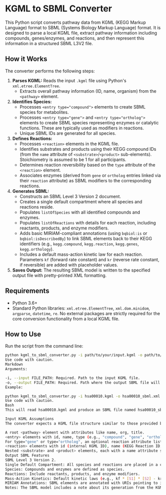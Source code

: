 # KGML to SBML Converter

This Python script converts pathway data from KGML (KEGG Markup Language) format to SBML (Systems Biology Markup Language) format. It is designed to parse a local KGML file, extract pathway information including compounds, genes/enzymes, and reactions, and then represent this information in a structured SBML L3V2 file.

## How it Works

The converter performs the following steps:

1.  **Parses KGML:** Reads the input `.kgml` file using Python's `xml.etree.ElementTree`.
    *   Extracts overall pathway information (ID, name, organism) from the `<pathway>` element.
2.  **Identifies Species:**
    *   Processes `<entry type="compound">` elements to create SBML species for metabolites.
    *   Processes `<entry type="gene">` and `<entry type="ortholog">` elements to create SBML species representing enzymes or catalytic functions. These are typically used as modifiers in reactions.
    *   Unique SBML IDs are generated for all species.
3.  **Defines Reactions:**
    *   Processes `<reaction>` elements in the KGML file.
    *   Identifies substrates and products using their KEGG compound IDs (from the `name` attribute of `<substrate>`/`<product>` sub-elements). Stoichiometry is assumed to be 1 for all participants.
    *   Determines reaction reversibility based on the `type` attribute of the `<reaction>` element.
    *   Associates enzymes (derived from `gene` or `ortholog` entries linked via their `reaction` attribute) as SBML modifiers to the corresponding reactions.
4.  **Generates SBML:**
    *   Constructs an SBML Level 3 Version 2 document.
    *   Creates a single default compartment where all species and reactions reside.
    *   Populates `listOfSpecies` with all identified compounds and enzymes.
    *   Populates `listOfReactions` with details for each reaction, including reactants, products, and enzyme modifiers.
    *   Adds basic MIRIAM-compliant annotations (using `bqbiol:is` or `bqbiol:isDescribedBy`) to link SBML elements back to their KEGG identifiers (e.g., `kegg.compound`, `kegg.reaction`, `kegg.genes`, `kegg.orthology`).
    *   Includes a default mass-action kinetic law for each reaction. Parameters `kf` (forward rate constant) and `kr` (reverse rate constant, if reversible) are added with placeholder values.
5.  **Saves Output:** The resulting SBML model is written to the specified output file with pretty-printed XML formatting.

## Requirements

*   Python 3.6+
*   Standard Python libraries: `xml.etree.ElementTree`, `xml.dom.minidom`, `argparse`, `datetime`, `re`. No external packages are strictly required for the core conversion functionality from a local KGML file.

## How to Use

Run the script from the command line:

```bash
python kgml_to_sbml_converter.py -i path/to/your/input.kgml -o path/to/your/output.xml
Use code with caution.
Markdown
Arguments:

-i, --input FILE_PATH: Required. Path to the input KGML file.
-o, --output FILE_PATH: Required. Path where the output SBML file will be saved (e.g., model.xml).
Example:

python kgml_to_sbml_converter.py -i hsa00010.kgml -o hsa00010_sbml.xml
Use code with caution.
Bash
This will read hsa00010.kgml and produce an SBML file named hsa00010_sbml.xml.

Input KGML Assumptions
The converter expects a KGML file structure similar to those provided by KEGG, including:

A root <pathway> element with attributes like name, org, title.
<entry> elements with id, name, type (e.g., "compound", "gene", "ortholog"), and a nested <graphics> element for display names.
For type="gene" or type="ortholog", an optional reaction attribute listing associated KEGG Reaction IDs (e.g., rn:RXXXXX).
<reaction> elements with id (internal KGML ID), name (KEGG Reaction ID, e.g., rn:RXXXXX), and type ("reversible" or "irreversible").
Nested <substrate> and <product> elements, each with a name attribute specifying the KEGG Compound ID (e.g., cpd:CXXXXX).
Output SBML Features
SBML Level 3 Version 2.
Single Default Compartment: All species and reactions are placed in a compartment named "default_compartment".
Species: Compounds and enzymes are defined as species.
Reactions: Include reactants, products, and enzyme modifiers.
Mass-Action Kinetics: Default kinetic laws (e.g., kf * [S1] * [S2] - kr * [P1] * [P2]) are generated with placeholder rate constants (kf=0.1, kr=0.01).
MIRIAM Annotations: SBML elements are annotated with URIs pointing to identifiers.org for their corresponding KEGG entries, facilitating interoperability.
Notes: The SBML model includes a note about its generation from the KGML file.
